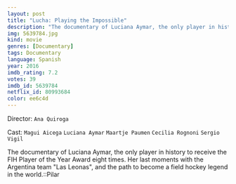 ```yaml
---
layout: post
title: "Lucha: Playing the Impossible"
description: "The documentary of Luciana Aymar, the only player in history to receive the FIH Player of the Year Award eight times. Her last moments with the Argentina team Las Leonas, and the path to become a field hockey legend in the world.::Pilar.."
img: 5639784.jpg
kind: movie
genres: [Documentary]
tags: Documentary 
language: Spanish
year: 2016
imdb_rating: 7.2
votes: 39
imdb_id: 5639784
netflix_id: 80993684
color: ee6c4d
---
```

Director: `Ana Quiroga`  

Cast: `Magui Aicega` `Luciana Aymar` `Maartje Paumen` `Cecilia Rognoni` `Sergio Vigil` 

The documentary of Luciana Aymar, the only player in history to receive the FIH Player of the Year Award eight times. Her last moments with the Argentina team "Las Leonas", and the path to become a field hockey legend in the world.::Pilar